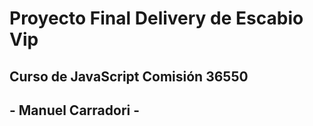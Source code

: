 # Proyecto Final Delivery de Escabio Vip
## Curso de JavaScript Comisión 36550
## - Manuel Carradori -
